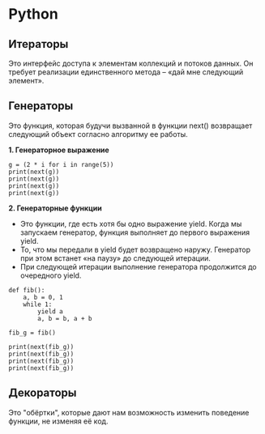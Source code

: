 # Python

## Итераторы 
Это интерфейс доступа к элементам коллекций и потоков данных. Он требует реализации единственного метода – «дай мне следующий элемент».   

## Генераторы 
Это функция, которая будучи вызванной в функции next() возвращает следующий объект согласно алгоритму ее работы.   

**1. Генераторное выражение**
```
g = (2 * i for i in range(5))  
print(next(g))
print(next(g))
print(next(g))
print(next(g))
```

**2. Генераторные функции**
- Это функции, где есть хотя бы одно выражение yield. Когда мы запускаем генератор, функция выполняет до первого выражения yield. 
- То, что мы передали в yield будет возвращено наружу. Генератор при этом встанет «на паузу» до следующей итерации. 
- При следующей итерации выполнение генератора продолжится до очередного yield.
```
def fib():
    a, b = 0, 1
    while 1:
        yield a
        a, b = b, a + b

fib_g = fib()

print(next(fib_g))
print(next(fib_g))
print(next(fib_g))
print(next(fib_g))
```

## Декораторы
Это "обёртки", которые дают нам возможность изменить поведение функции, не изменяя её код.   
